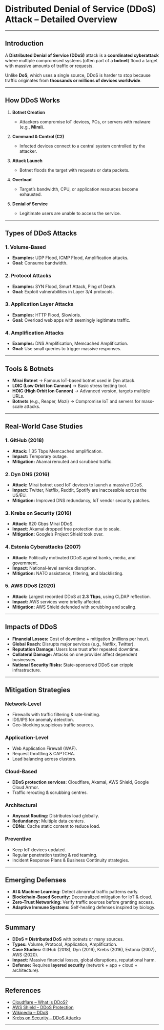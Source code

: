 # Distributed Denial of Service (DDoS) Attack – Detailed Overview

---

## Introduction

A **Distributed Denial of Service (DDoS)** attack is a **coordinated cyberattack** where multiple compromised systems (often part of a **botnet**) flood a target with massive amounts of traffic or requests.  

Unlike **DoS**, which uses a single source, DDoS is harder to stop because traffic originates from **thousands or millions of devices worldwide**.  

---

## How DDoS Works

1. **Botnet Creation**  
   - Attackers compromise IoT devices, PCs, or servers with malware (e.g., **Mirai**).  

2. **Command & Control (C2)**  
   - Infected devices connect to a central system controlled by the attacker.  

3. **Attack Launch**  
   - Botnet floods the target with requests or data packets.  

4. **Overload**  
   - Target’s bandwidth, CPU, or application resources become exhausted.  

5. **Denial of Service**  
   - Legitimate users are unable to access the service.  

---

## Types of DDoS Attacks

### 1. Volume-Based
- **Examples:** UDP Flood, ICMP Flood, Amplification attacks.  
- **Goal:** Consume bandwidth.  

### 2. Protocol Attacks
- **Examples:** SYN Flood, Smurf Attack, Ping of Death.  
- **Goal:** Exploit vulnerabilities in Layer 3/4 protocols.  

### 3. Application Layer Attacks
- **Examples:** HTTP Flood, Slowloris.  
- **Goal:** Overload web apps with seemingly legitimate traffic.  

### 4. Amplification Attacks
- **Examples:** DNS Amplification, Memcached Amplification.  
- **Goal:** Use small queries to trigger massive responses.  

---

## Tools & Botnets

- **Mirai Botnet** → Famous IoT-based botnet used in Dyn attack.  
- **LOIC (Low Orbit Ion Cannon)** → Basic stress testing tool.  
- **HOIC (High Orbit Ion Cannon)** → Advanced version, targets multiple URLs.  
- **Botnets** (e.g., Reaper, Mozi) → Compromise IoT and servers for mass-scale attacks.  

---

## Real-World Case Studies

### 1. GitHub (2018)
- **Attack:** 1.35 Tbps Memcached amplification.  
- **Impact:** Temporary outage.  
- **Mitigation:** Akamai rerouted and scrubbed traffic.  

### 2. Dyn DNS (2016)
- **Attack:** Mirai botnet used IoT devices to launch a massive DDoS.  
- **Impact:** Twitter, Netflix, Reddit, Spotify are inaccessible across the US/EU.  
- **Mitigation:** Improved DNS redundancy, IoT vendor security patches.  

### 3. Krebs on Security (2016)
- **Attack:** 620 Gbps Mirai DDoS.  
- **Impact:** Akamai dropped free protection due to scale.  
- **Mitigation:** Google’s Project Shield took over.  

### 4. Estonia Cyberattacks (2007)
- **Attack:** Politically motivated DDoS against banks, media, and government.  
- **Impact:** National-level service disruption.  
- **Mitigation:** NATO assistance, filtering, and blacklisting.  

### 5. AWS DDoS (2020)
- **Attack:** Largest recorded DDoS at **2.3 Tbps**, using CLDAP reflection.  
- **Impact:** AWS services were briefly affected.  
- **Mitigation:** AWS Shield defended with scrubbing and scaling.  

---

## Impacts of DDoS

-  **Financial Losses:** Cost of downtime + mitigation (millions per hour).  
-  **Global Reach:** Disrupts major services (e.g., Netflix, Twitter).  
-  **Reputation Damage:** Users lose trust after repeated downtime.  
-  **Collateral Damage:** Attacks on one provider affect dependent businesses.  
-  **National Security Risks:** State-sponsored DDoS can cripple infrastructure.  

---

## Mitigation Strategies

### Network-Level
- Firewalls with traffic filtering & rate-limiting.  
- IDS/IPS for anomaly detection.  
- Geo-blocking suspicious traffic sources.  

### Application-Level
- Web Application Firewall (WAF).  
- Request throttling & CAPTCHA.  
- Load balancing across clusters.  

### Cloud-Based
- **DDoS protection services:** Cloudflare, Akamai, AWS Shield, Google Cloud Armor.  
- Traffic rerouting & scrubbing centres.  

### Architectural
- **Anycast Routing:** Distributes load globally.  
- **Redundancy:** Multiple data centers.  
- **CDNs:** Cache static content to reduce load.  

### Preventive
- Keep IoT devices updated.  
- Regular penetration testing & red teaming.  
- Incident Response Plans & Business Continuity strategies.  

---

## Emerging Defenses

- **AI & Machine Learning:** Detect abnormal traffic patterns early.  
- **Blockchain-Based Security:** Decentralized mitigation for IoT & cloud.  
- **Zero-Trust Networking:** Verify traffic sources before granting access.  
- **Adaptive Immune Systems:** Self-healing defenses inspired by biology.  

---

## Summary

- **DDoS = Distributed DoS** with botnets or many sources.  
- **Types:** Volume, Protocol, Application, Amplification.  
- **Case Studies:** GitHub (2018), Dyn (2016), Krebs (2016), Estonia (2007), AWS (2020).  
- **Impact:** Massive financial losses, global disruptions, reputational harm.  
- **Defense:** Requires **layered security** (network + app + cloud + architecture).  

---

## References

- [Cloudflare – What is DDoS?](https://www.cloudflare.com/learning/ddos/what-is-a-ddos-attack/)  
- [AWS Shield – DDoS Protection](https://aws.amazon.com/shield/)  
- [Wikipedia – DDoS](https://en.wikipedia.org/wiki/Denial-of-service_attack)  
- [Krebs on Security – DDoS Attacks](https://krebsonsecurity.com/)  

---
